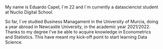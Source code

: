 My name is Eduardo Capel, I´m 22 and I´m currently a datasciencist student at Nuclio Digital School.

So far, I´ve studied Business Managament in the University of Murcia, doing a year abroad in Newcastle University, in the academic year 2021/2022. Thanks to my degree I've be able to acquire knowledge in Econometrics and Statistics. This have meant my kick-off point to start learning Data Science.



